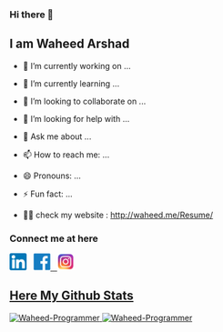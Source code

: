 ### Hi there 👋
## I am Waheed Arshad


- 🔭 I’m currently working on ...
- 🌱 I’m currently learning ...
- 👯 I’m looking to collaborate on ...
- 🤔 I’m looking for help with ...
- 💬 Ask me about ...
- 📫 How to reach me: ...
- 😄 Pronouns: ...
- ⚡ Fun fact: ...

- 👨‍💻 check my website : http://waheed.me/Resume/


### Connect me at here

<span><a href="https://www.linkedin.com/in/muhammad-waheed-0b2a16176/" ><img src="images/linkedin.png" width="30" height="30" /></a>
&nbsp;
<a href="#" ><img src="images/Facebook-logo.png" width="30" height="30" />
&nbsp;
<a href="#" ><img src="images/insta.png" width="30" height="30" />
<span>

## Here My Github Stats

<span> <img src="https://github-readme-stats.vercel.app/api?username=Waheed-Programmer&show_icons=true" alt="Waheed-Programmer" /> </span>
<span> <img src="https://github-readme-stats.vercel.app/api/top-langs/?username=Waheed-Programmer&layout=compact" alt="Waheed-Programmer" /></span>
